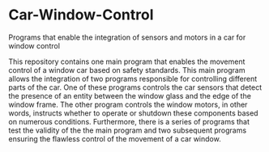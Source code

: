 # Car-Window-Control
Programs that enable the integration of sensors and motors in a car for window control

This repository contains one main program that enables the movement control of a window car based on safety standards. This main program allows the integration of two programs responsible for controlling different parts of the car. One of these programs controls the car sensors that detect the presence of an entity between the window glass and the edge of the window frame. The other program controls the window motors, in other words, instructs whether to operate or shutdown these components based on numerous conditions. Furthermore, there is a series of programs that test the validity of the the main program and two subsequent programs ensuring the flawless control of the movement of a car window. 
